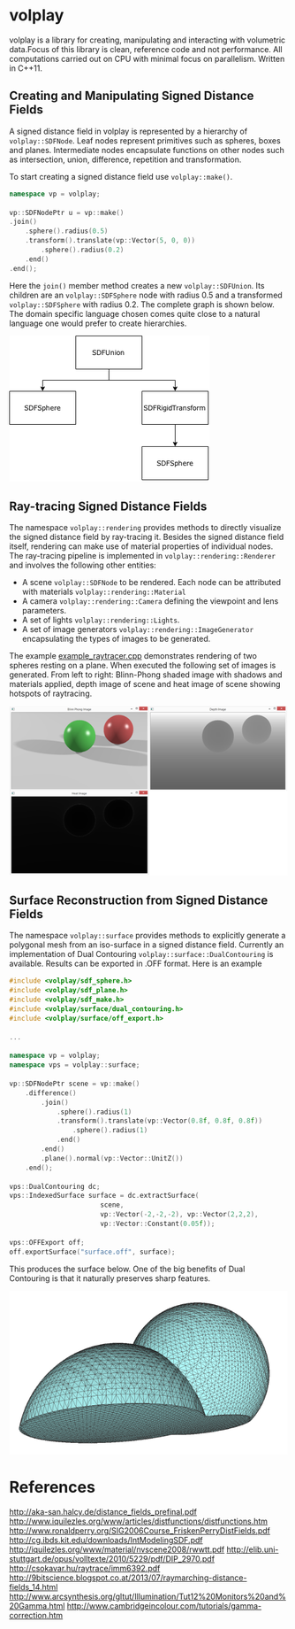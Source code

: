 # volplay

volplay is a library for creating, manipulating and interacting with volumetric data.Focus of this library is clean, reference code and not performance. All computations carried out on CPU with minimal focus on parallelism. Written in C++11.

## Creating and Manipulating Signed Distance Fields

A signed distance field in volplay is represented by a hierarchy of `volplay::SDFNode`. Leaf nodes represent primitives such as spheres, boxes and planes. Intermediate nodes encapsulate functions on other nodes such as intersection, union, difference, repetition and transformation. 

To start creating a signed distance field use `volplay::make()`.

```cpp
namespace vp = volplay;

vp::SDFNodePtr u = vp::make()
.join()
    .sphere().radius(0.5)
    .transform().translate(vp::Vector(5, 0, 0))
        .sphere().radius(0.2)
    .end()
.end();
```

Here the `join()` member method creates a new `volplay::SDFUnion`. Its children are an `volplay::SDFSphere` node with radius 0.5 and a transformed `volplay::SDFSphere` with radius 0.2. The complete graph is shown below. The domain specific language chosen comes quite close to a natural language one would prefer to create hierarchies.

![Image](etc/images/samplediagram.png?raw=true)

## Ray-tracing Signed Distance Fields

The namespace `volplay::rendering` provides methods to directly visualize the signed distance field by ray-tracing it. Besides the signed distance field itself, rendering can make use of material properties of individual nodes. The ray-tracing pipeline is implemented in `volplay::rendering::Renderer` and involves the following other entities: 
 - A scene `volplay::SDFNode` to be rendered. Each node can be attributed with materials `volplay::rendering::Material`
 - A camera `volplay::rendering::Camera` defining the viewpoint and lens parameters.
 - A set of lights `volplay::rendering::Lights`.
 - A set of image generators `volplay::rendering::ImageGenerator` encapsulating the types of images to be generated.

The example [example_raytracer.cpp](examples/example_raytracer.cpp) demonstrates rendering of two spheres resting on a plane.
When executed the following set of images is generated. From left to right: Blinn-Phong shaded image with shadows and materials applied, depth image of scene and heat image of scene showing hotspots of raytracing.

![BlinnPhong shaded image](etc/images/raytrace.png?raw=true)

## Surface Reconstruction from Signed Distance Fields

The namespace `volplay::surface` provides methods to explicitly generate a polygonal mesh from an iso-surface in a signed distance field. Currently an implementation of Dual Contouring `volplay::surface::DualContouring` is available. Results can be exported in .OFF format. Here is an example

```cpp
#include <volplay/sdf_sphere.h>
#include <volplay/sdf_plane.h>
#include <volplay/sdf_make.h>
#include <volplay/surface/dual_contouring.h>
#include <volplay/surface/off_export.h>

...

namespace vp = volplay;
namespace vps = volplay::surface;

vp::SDFNodePtr scene = vp::make()
    .difference()
        .join()
            .sphere().radius(1)
            .transform().translate(vp::Vector(0.8f, 0.8f, 0.8f))
                .sphere().radius(1)
            .end()
        .end()
        .plane().normal(vp::Vector::UnitZ())
    .end();

vps::DualContouring dc;
vps::IndexedSurface surface = dc.extractSurface(
                       scene, 
                       vp::Vector(-2,-2,-2), vp::Vector(2,2,2), 
                       vp::Vector::Constant(0.05f));

vps::OFFExport off; 
off.exportSurface("surface.off", surface);
```

This produces the surface below. One of the big benefits of Dual Contouring  is that it naturally preserves sharp features.

![Dual Contouring](etc/images/dualcontouring.png?raw=true)


# References

http://aka-san.halcy.de/distance_fields_prefinal.pdf
http://www.iquilezles.org/www/articles/distfunctions/distfunctions.htm
http://www.ronaldperry.org/SIG2006Course_FriskenPerryDistFields.pdf
http://cg.ibds.kit.edu/downloads/IntModelingSDF.pdf
http://iquilezles.org/www/material/nvscene2008/rwwtt.pdf
http://elib.uni-stuttgart.de/opus/volltexte/2010/5229/pdf/DIP_2970.pdf
http://csokavar.hu/raytrace/imm6392.pdf
http://9bitscience.blogspot.co.at/2013/07/raymarching-distance-fields_14.html
http://www.arcsynthesis.org/gltut/Illumination/Tut12%20Monitors%20and%20Gamma.html
http://www.cambridgeincolour.com/tutorials/gamma-correction.htm
